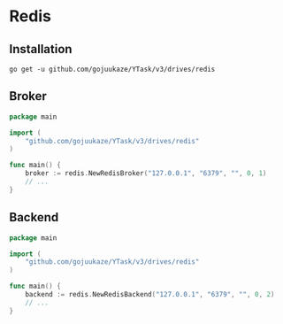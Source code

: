 # Redis 

## Installation

```shell
go get -u github.com/gojuukaze/YTask/v3/drives/redis
```

## Broker

```go
package main

import (
    "github.com/gojuukaze/YTask/v3/drives/redis"
)

func main() {
	broker := redis.NewRedisBroker("127.0.0.1", "6379", "", 0, 1)
	// ...
}
```


## Backend

```go
package main

import (
    "github.com/gojuukaze/YTask/v3/drives/redis"
)

func main() {
	backend := redis.NewRedisBackend("127.0.0.1", "6379", "", 0, 2)
	// ...
}
```

